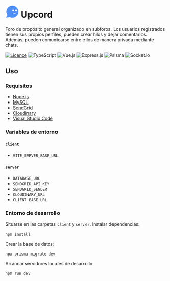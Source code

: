 # <img src="https://raw.githubusercontent.com/zhg7/upcord/557a10359a3711576e6546e940458052c5d54321/client/src/assets/images/upcord-icon.svg" width="42px"></img> Upcord
Foro de propósito general organizado en subforos. Los usuarios registrados tienen sus propios perfiles, pueden crear hilos y dejar comentarios. Además, pueden comunicarse entre ellos de manera privada mediante chats.

[![Licence](https://img.shields.io/github/license/zhg7/upcord?style=for-the-badge)](./LICENSE)
![TypeScript](https://img.shields.io/badge/typescript-%23007ACC.svg?style=for-the-badge&logo=typescript&logoColor=white) 
![Vue.js](https://img.shields.io/badge/vuejs-%2335495e.svg?style=for-the-badge&logo=vuedotjs&logoColor=%234FC08D) 
![Express.js](https://img.shields.io/badge/express.js-%23404d59.svg?style=for-the-badge&logo=express&logoColor=%2361DAFB)
![Prisma](https://img.shields.io/badge/Prisma-3982CE?style=for-the-badge&logo=Prisma&logoColor=white)
![Socket.io](https://img.shields.io/badge/Socket.io-black?style=for-the-badge&logo=socket.io&badgeColor=010101)

## Uso

### Requisitos
- [Node.js](https://nodejs.org/)
- [MySQL](https://www.mysql.com/)
- [SendGrid](https://sendgrid.com/)
- [Cloudinary](https://cloudinary.com/)
- [Visual Studio Code](https://code.visualstudio.com/)

### Variables de entorno
#### ```client```
- ```VITE_SERVER_BASE_URL```

#### ```server```
- ```DATABASE_URL```
- ```SENDGRID_API_KEY```
- ```SENDGRID_SENDER```
- ```CLOUDINARY_URL```
- ```CLIENT_BASE_URL```

### Entorno de desarrollo

Situarse en las carpetas ```client``` y ```server```. Instalar dependencias:
```bash
npm install
```
Crear la base de datos:
```bash
npx prisma migrate dev
```
Arrancar servidores locales de desarrollo:
```bash
npm run dev
```
